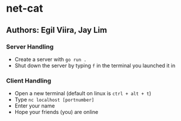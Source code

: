 # net-cat
## Authors: Egil Viira, Jay Lim

### Server Handling
- Create a server with `go run .`
- Shut down the server by typing `f` in the terminal you launched it in

### Client Handling
- Open a new terminal (default on linux is `ctrl + alt + t`)
- Type `nc localhost [portnumber]`
- Enter your name
- Hope your friends (you) are online
